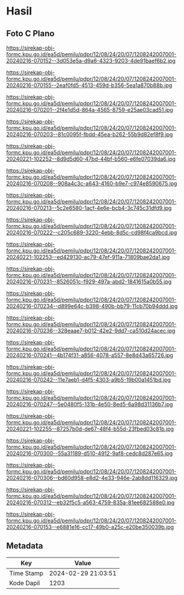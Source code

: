 # Hasil

## Foto C Plano

https://sirekap-obj-formc.kpu.go.id/ea5d/pemilu/pdpr/12/08/24/20/07/1208242007001-20240216-070152--3d053e5a-d9a6-4323-9203-4de91baef6b2.jpg

https://sirekap-obj-formc.kpu.go.id/ea5d/pemilu/pdpr/12/08/24/20/07/1208242007001-20240216-070155--2eaf0fd5-4513-459d-b356-5ea1a870b88b.jpg

https://sirekap-obj-formc.kpu.go.id/ea5d/pemilu/pdpr/12/08/24/20/07/1208242007001-20240216-070201--2f4e1d5d-864a-4565-8759-e25ae03cad51.jpg

https://sirekap-obj-formc.kpu.go.id/ea5d/pemilu/pdpr/12/08/24/20/07/1208242007001-20240216-070203--81c0095f-fbdd-45ea-b262-55b9d82ef8f9.jpg

https://sirekap-obj-formc.kpu.go.id/ea5d/pemilu/pdpr/12/08/24/20/07/1208242007001-20240221-102252--8d9d5d60-47bd-44bf-b560-e6fe07039da6.jpg

https://sirekap-obj-formc.kpu.go.id/ea5d/pemilu/pdpr/12/08/24/20/07/1208242007001-20240216-070208--908a4c3c-a643-4160-b9e7-c974e8590675.jpg

https://sirekap-obj-formc.kpu.go.id/ea5d/pemilu/pdpr/12/08/24/20/07/1208242007001-20240216-070213--5c2e6580-1acf-4e6e-bcb4-3c745c31dfd9.jpg

https://sirekap-obj-formc.kpu.go.id/ea5d/pemilu/pdpr/12/08/24/20/07/1208242007001-20240216-070222--c205c689-3220-4ebb-8d5c-cd98f4ca9bcd.jpg

https://sirekap-obj-formc.kpu.go.id/ea5d/pemilu/pdpr/12/08/24/20/07/1208242007001-20240221-102253--ed429130-ac79-47ef-911a-71809bae2da1.jpg

https://sirekap-obj-formc.kpu.go.id/ea5d/pemilu/pdpr/12/08/24/20/07/1208242007001-20240216-070231--8526051c-f929-497a-abd2-1841615a0b55.jpg

https://sirekap-obj-formc.kpu.go.id/ea5d/pemilu/pdpr/12/08/24/20/07/1208242007001-20240216-070234--d899e64c-b398-490b-bb79-11cb70b94ddd.jpg

https://sirekap-obj-formc.kpu.go.id/ea5d/pemilu/pdpr/12/08/24/20/07/1208242007001-20240216-070236--328eaae7-b012-42e2-9dd7-ca510d24acec.jpg

https://sirekap-obj-formc.kpu.go.id/ea5d/pemilu/pdpr/12/08/24/20/07/1208242007001-20240216-070241--4b174f31-a856-4078-a557-8e8d43a65726.jpg

https://sirekap-obj-formc.kpu.go.id/ea5d/pemilu/pdpr/12/08/24/20/07/1208242007001-20240216-070242--11e7aeb1-d4f5-4303-a9b5-19b00a1451bd.jpg

https://sirekap-obj-formc.kpu.go.id/ea5d/pemilu/pdpr/12/08/24/20/07/1208242007001-20240216-070247--5e0480f5-131b-4e50-8ed5-6a98d31136b7.jpg

https://sirekap-obj-formc.kpu.go.id/ea5d/pemilu/pdpr/12/08/24/20/07/1208242007001-20240221-102255--87257b0d-de67-48f4-b55d-23fbed03c81b.jpg

https://sirekap-obj-formc.kpu.go.id/ea5d/pemilu/pdpr/12/08/24/20/07/1208242007001-20240216-070300--55a31189-d510-4912-9af8-cedc8d287e65.jpg

https://sirekap-obj-formc.kpu.go.id/ea5d/pemilu/pdpr/12/08/24/20/07/1208242007001-20240216-070306--bd60d958-e8d2-4e33-946e-2ab8dd116329.jpg

https://sirekap-obj-formc.kpu.go.id/ea5d/pemilu/pdpr/12/08/24/20/07/1208242007001-20240216-070312--eb32f5c5-a563-4759-835a-81ee682588e0.jpg

https://sirekap-obj-formc.kpu.go.id/ea5d/pemilu/pdpr/12/08/24/20/07/1208242007001-20240216-070153--e6881e16-cc17-49b0-a25c-e20be350039b.jpg


## Metadata

| Key        | Value               |
| ---------- | ------------------- |
| Time Stamp | 2024-02-29 21:03:51 |
| Kode Dapil | 1203                |



